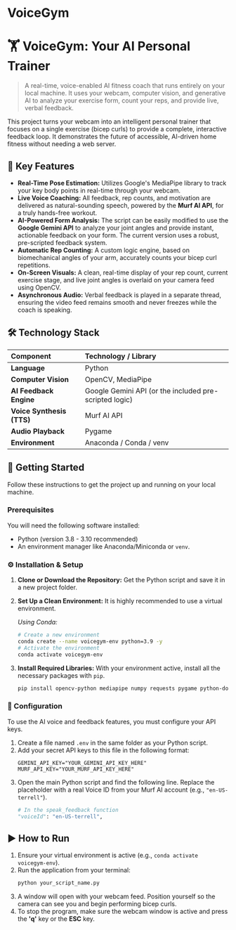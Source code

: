 # VoiceGym
# 🏋️ VoiceGym: Your AI Personal Trainer

> A real-time, voice-enabled AI fitness coach that runs entirely on your local machine. It uses your webcam, computer vision, and generative AI to analyze your exercise form, count your reps, and provide live, verbal feedback.

This project turns your webcam into an intelligent personal trainer that focuses on a single exercise (bicep curls) to provide a complete, interactive feedback loop. It demonstrates the future of accessible, AI-driven home fitness without needing a web server.


## 🌟 Key Features

-   **Real-Time Pose Estimation:** Utilizes Google's MediaPipe library to track your key body points in real-time through your webcam.
-   **Live Voice Coaching:** All feedback, rep counts, and motivation are delivered as natural-sounding speech, powered by the **Murf AI API**, for a truly hands-free workout.
-   **AI-Powered Form Analysis:** The script can be easily modified to use the **Google Gemini API** to analyze your joint angles and provide instant, actionable feedback on your form. The current version uses a robust, pre-scripted feedback system.
-   **Automatic Rep Counting:** A custom logic engine, based on biomechanical angles of your arm, accurately counts your bicep curl repetitions.
-   **On-Screen Visuals:** A clean, real-time display of your rep count, current exercise stage, and live joint angles is overlaid on your camera feed using OpenCV.
-   **Asynchronous Audio:** Verbal feedback is played in a separate thread, ensuring the video feed remains smooth and never freezes while the coach is speaking.

## 🛠️ Technology Stack

| Component                | Technology / Library                                       |
| :----------------------- | :--------------------------------------------------------- |
| **Language** | Python                                                     |
| **Computer Vision** | OpenCV, MediaPipe                                          |
| **AI Feedback Engine** | Google Gemini API (or the included pre-scripted logic) |
| **Voice Synthesis (TTS)**| Murf AI API                                                |
| **Audio Playback** | Pygame                                                     |
| **Environment** | Anaconda / Conda / venv                                    |

## 🚀 Getting Started

Follow these instructions to get the project up and running on your local machine.

### Prerequisites

You will need the following software installed:
-   Python (version 3.8 - 3.10 recommended)
-   An environment manager like Anaconda/Miniconda or `venv`.

### ⚙️ Installation & Setup

1.  **Clone or Download the Repository:**
    Get the Python script and save it in a new project folder.

2.  **Set Up a Clean Environment:**
    It is highly recommended to use a virtual environment.

    *Using Conda:*
    ```bash
    # Create a new environment
    conda create --name voicegym-env python=3.9 -y
    # Activate the environment
    conda activate voicegym-env
    ```

3.  **Install Required Libraries:**
    With your environment active, install all the necessary packages with `pip`.
    ```bash
    pip install opencv-python mediapipe numpy requests pygame python-dotenv google-generativeai
    ```

### 🔑 Configuration

To use the AI voice and feedback features, you must configure your API keys.

1.  Create a file named `.env` in the same folder as your Python script.
2.  Add your secret API keys to this file in the following format:
    ```
    GEMINI_API_KEY="YOUR_GEMINI_API_KEY_HERE"
    MURF_API_KEY="YOUR_MURF_API_KEY_HERE"
    ```
3.  Open the main Python script and find the following line. Replace the placeholder with a real Voice ID from your Murf AI account (e.g., `"en-US-terrell"`).
    ```python
    # In the speak_feedback function
    "voiceId": "en-US-terrell",
    ```

## ▶️ How to Run

1.  Ensure your virtual environment is active (e.g., `conda activate voicegym-env`).
2.  Run the application from your terminal:
    ```bash
    python your_script_name.py
    ```
3.  A window will open with your webcam feed. Position yourself so the camera can see you and begin performing bicep curls.
4.  To stop the program, make sure the webcam window is active and press the **'q'** key or the **ESC** key.
